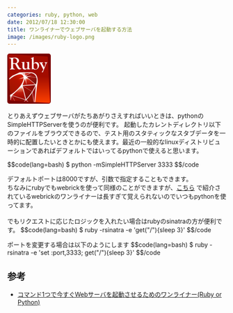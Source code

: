 ```yaml
---
categories: ruby, python, web
date: 2012/07/18 12:30:00
title: ワンライナーでウェブサーバを起動する方法
image: /images/ruby-logo.png
---
```


![ruby](/images/ruby-logo.png)

とりあえずウェブサーバがたちあがりさえすればいいときは、pythonのSimpleHTTPServerを使うのが便利です。
起動したカレントディレクトリ以下のファイルをブラウズできるので、テスト用のスタティックなスタブデータを一時的に配置したいときとかにも使えます。最近の一般的なlinuxディストリビューションであればデフォルトではいってるpythonで使えると思います。

$$code(lang=bash)
$ python -mSimpleHTTPServer 3333
$$/code

デフォルトポートは8000ですが、引数で指定することもできます。
<br>
ちなみにrubyでもwebrickを使って同様のことができますが、[こちら](http://d.hatena.ne.jp/rx7/20090812/p1) で紹介されているwebrickのワンライナーは長すぎて覚えられないのでいつもpythonを使ってます。
<br>
<br>
でもリクエストに応じたロジックを入れたい場合はrubyのsinatraの方が便利です。
$$code(lang=bash)
$ ruby -rsinatra -e 'get("/"){sleep 3}'
$$/code


ポートを変更する場合は以下のようにします
$$code(lang=bash)
$ ruby -rsinatra -e 'set :port,3333; get("/"){sleep 3}'
$$/code



## 参考

* [コマンド1つで今すぐWebサーバを起動させるためのワンライナー(Ruby or Python)](http://d.hatena.ne.jp/rx7/20090812/p1)
